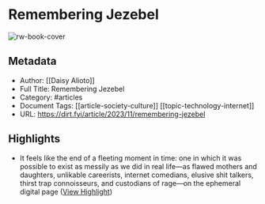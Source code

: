 # Remembering Jezebel

![rw-book-cover](https://images.ctfassets.net/5p1u9t4r48s4/L5CcjnyGwpzCQiqg3DzGC/298ca3ff5700ba217d8dfed7621eca6f/Untitled__2000___1138_px_-26.png?w=1200&h=1200&fit=fill&q=60&fm=jpg&fl=progressive)

## Metadata
- Author: [[Daisy Alioto]]
- Full Title: Remembering Jezebel
- Category: #articles
- Document Tags: [[article-society-culture]] [[topic-technology-internet]] 
- URL: https://dirt.fyi/article/2023/11/remembering-jezebel

## Highlights
- It feels like the end of a fleeting moment in time: one in which it was possible to exist as messily as we did in real life—as flawed mothers and daughters, unlikable careerists, internet comedians, elusive shit talkers, thirst trap connoisseurs, and custodians of rage—on the ephemeral digital page ([View Highlight](https://read.readwise.io/read/01hgbn2tyyak0rec2v7968zzwa))

